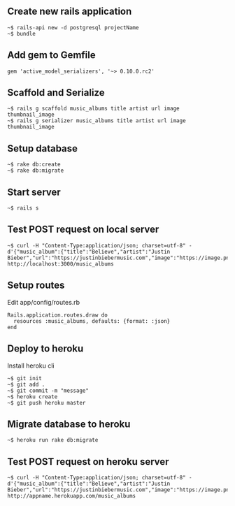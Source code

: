 ## Create new rails application
    ~$ rails-api new -d postgresql projectName
    ~$ bundle

## Add gem to Gemfile
    gem 'active_model_serializers', '~> 0.10.0.rc2'

## Scaffold and Serialize
    ~$ rails g scaffold music_albums title artist url image thumbnail_image
    ~$ rails g serializer music_albums title artist url image thumbnail_image

## Setup database
	~$ rake db:create
	~$ rake db:migrate

## Start server
	~$ rails s

## Test POST request on local server
	~$ curl -H "Content-Type:application/json; charset=utf-8" -d'{"music_album":{"title":"Believe","artist":"Justin Bieber","url":"https://justinbiebermusic.com","image":"https://image.png","thumbnail_image":"lol"}}' http://localhost:3000/music_albums

## Setup routes
Edit app/config/routes.rb

    Rails.application.routes.draw do
      resources :music_albums, defaults: {format: :json}
    end

## Deploy to heroku
Install heroku cli

	~$ git init
	~$ git add .
	~$ git commit -m "message"
	~$ heroku create
	~$ git push heroku master

## Migrate database to heroku
	~$ heroku run rake db:migrate

## Test POST request on heroku server
	~$ curl -H "Content-Type:application/json; charset=utf-8" -d'{"music_album":{"title":"Believe","artist":"Justin Bieber","url":"https://justinbiebermusic.com","image":"https://image.png","thumbnail_image":"lol"}}' http://appname.herokuapp.com/music_albums
